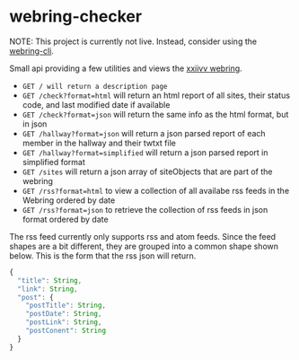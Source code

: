 # webring-checker

NOTE: This project is currently not live. Instead, consider using the [webring-cli](https://github.com/ckipp01/webring-cli).

Small api providing a few utilities and views the [xxiivv webring](https://webring.xxiivv.com).

  - `GET / will return a description page`
  - `GET /check?format=html` will return an html report of all sites, their status code, and last modified date if available
  - `GET /check?format=json` will return the same info as the html format, but in json
  - `GET /hallway?format=json` will return a json parsed report of each member in the hallway and their twtxt file
  - `GET /hallway?format=simplified` will return a json parsed report in simplified format
  - `GET /sites` will return a json array of siteObjects that are part of the webring
  - `GET /rss?format=html` to view a collection of all availabe rss feeds in the Webring ordered by date
  - `GET /rss?format=json` to retrieve the collection of rss feeds in json format ordered by date

The rss feed currently only supports rss and atom feeds. Since the feed shapes are a bit different, they are grouped into a common shape shown below. This is the form that the rss json will return.

```js
{
  "title": String,
  "link": String,
  "post": {
    "postTitle": String,
    "postDate": String,
    "postLink": String,
    "postConent": String
  }
}
```
